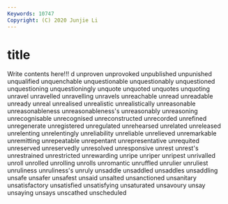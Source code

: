 ```yaml
---
Keywords: 10747
Copyright: (C) 2020 Junjie Li
---
```


# title

Write contents here!!!
d 
unproven 
unprovoked 
unpublished
unpunished 
unqualified 
unquenchable 
unquestionable 
unquestionably 
unquestioned 
unquestioning 
unquestioningly 
unquote 
unquoted
unquotes 
unquoting 
unravel 
unravelled 
unravelling 
unravels 
unreachable 
unread 
unreadable 
unready
unreal 
unrealised 
unrealistic 
unrealistically 
unreasonable 
unreasonableness 
unreasonableness's 
unreasonably 
unreasoning 
unrecognisable
unrecognised 
unreconstructed 
unrecorded 
unrefined 
unregenerate 
unregistered 
unregulated 
unrehearsed 
unrelated 
unreleased
unrelenting 
unrelentingly 
unreliability 
unreliable 
unrelieved 
unremarkable 
unremitting 
unrepeatable 
unrepentant 
unrepresentative
unrequited 
unreserved 
unreservedly 
unresolved 
unresponsive 
unrest 
unrest's 
unrestrained 
unrestricted 
unrewarding
unripe 
unriper 
unripest 
unrivalled 
unroll 
unrolled 
unrolling 
unrolls 
unromantic 
unruffled
unrulier 
unruliest 
unruliness 
unruliness's 
unruly 
unsaddle 
unsaddled 
unsaddles 
unsaddling 
unsafe
unsafer 
unsafest 
unsaid 
unsalted 
unsanctioned 
unsanitary 
unsatisfactory 
unsatisfied 
unsatisfying 
unsaturated
unsavoury 
unsay 
unsaying 
unsays 
unscathed 
unscheduled 
